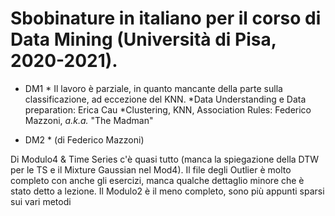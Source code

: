<h1>Sbobinature in italiano per il corso di Data Mining (Università di Pisa, 2020-2021).</h1>

* DM1 *
Il lavoro è parziale, in quanto mancante della parte sulla classificazione, ad eccezione del KNN.
*Data Understanding e Data preparation: Erica Cau
*Clustering, KNN, Association Rules: Federico Mazzoni, _a.k.a._ "The Madman"

* DM2 * (di Federico Mazzoni)

Di Modulo4 & Time Series c'è quasi tutto (manca la spiegazione della DTW per le TS e il Mixture Gaussian nel Mod4). Il file degli Outlier è molto completo con anche gli esercizi, manca qualche dettaglio minore che è stato detto a lezione. Il Modulo2 è il meno completo, sono più appunti sparsi sui vari metodi


